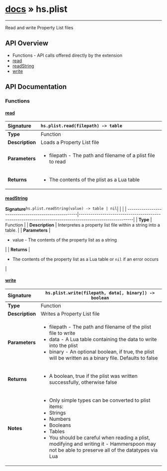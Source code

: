 # [docs](index.md) » hs.plist
---

Read and write Property List files

## API Overview
* Functions - API calls offered directly by the extension
 * [read](#read)
 * [readString](#readstring)
 * [write](#write)

## API Documentation

### Functions

#### [read](#read)
| <span style="float: left;">**Signature**</span> | <span style="float: left;">`hs.plist.read(filepath) -> table` </span>                                                          |
| -----------------------------------------------------|---------------------------------------------------------------------------------------------------------|
| **Type**                                             | Function |
| **Description**                                      | Loads a Property List file |
| **Parameters**                                       | <ul><li>filepath - The path and filename of a plist file to read</li></ul> |
| **Returns**                                          | <ul><li>The contents of the plist as a Lua table</li></ul> |

#### [readString](#readstring)
| <span style="float: left;">**Signature**</span> | <span style="float: left;">`hs.plist.readString(value) -> table | nil` </span>                                                          |
| -----------------------------------------------------|---------------------------------------------------------------------------------------------------------|
| **Type**                                             | Function |
| **Description**                                      | Interpretes a property list file within a string into a table. |
| **Parameters**                                       | <ul><li>value - The contents of the property list as a string</li></ul> |
| **Returns**                                          | <ul><li>The contents of the property list as a Lua table or <code>nil</code> if an error occurs</li></ul> |

#### [write](#write)
| <span style="float: left;">**Signature**</span> | <span style="float: left;">`hs.plist.write(filepath, data[, binary]) -> boolean` </span>                                                          |
| -----------------------------------------------------|---------------------------------------------------------------------------------------------------------|
| **Type**                                             | Function |
| **Description**                                      | Writes a Property List file |
| **Parameters**                                       | <ul><li>filepath - The path and filename of the plist file to write</li><li>data - A Lua table containing the data to write into the plist</li><li>binary - An optional boolean, if true, the plist will be written as a binary file. Defaults to false</li></ul> |
| **Returns**                                          | <ul><li>A boolean, true if the plist was written successfully, otherwise false</li></ul> |
| **Notes**                                            | <ul><li>Only simple types can be converted to plist items:</li><li>Strings</li><li>Numbers</li><li>Booleans</li><li>Tables</li><li>You should be careful when reading a plist, modifying and writing it - Hammerspoon may not be able to preserve all of the datatypes via Lua</li></ul> |

